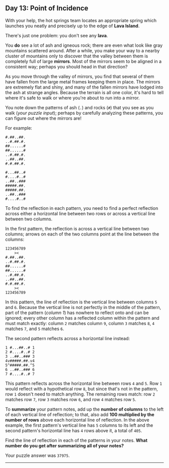 ## Day 13: Point of Incidence

With your help, the hot springs team locates an appropriate spring which launches you 
neatly and precisely up to the edge of **Lava Island**.

There's just one problem: you don't see any **lava**.

You **do** see a lot of ash and igneous rock; there are even what look like gray 
mountains scattered around. After a while, you make your way to a nearby cluster of 
mountains only to discover that the valley between them is completely full of large 
**mirrors**. Most of the mirrors seem to be aligned in a consistent way; perhaps you 
should head in that direction?

As you move through the valley of mirrors, you find that several of them have fallen from 
the large metal frames keeping them in place. The mirrors are extremely flat and shiny, 
and many of the fallen mirrors have lodged into the ash at strange angles. Because the 
terrain is all one color, it's hard to tell where it's safe to walk or where you're about 
to run into a mirror.

You note down the patterns of ash (`.`) and rocks (`#`) that you see as you walk (_your 
puzzle input_); perhaps by carefully analyzing these patterns, you can figure out where 
the mirrors are!

For example:

```
#.##..##.
..#.##.#.
##......#
##......#
..#.##.#.
..##..##.
#.#.##.#.

#...##..#
#....#..#
..##..###
#####.##.
#####.##.
..##..###
#....#..#

```

To find the reflection in each pattern, you need to find a perfect reflection across 
either a horizontal line between two rows or across a vertical line between two columns.

In the first pattern, the reflection is across a vertical line between two columns; 
arrows on each of the two columns point at the line between the columns:

```
123456789
    ><   
#.##..##.
..#.##.#.
##......#
##......#
..#.##.#.
..##..##.
#.#.##.#.
    ><   
123456789
```

In this pattern, the line of reflection is the vertical line between columns `5` and `6`. 
Because the vertical line is not perfectly in the middle of the pattern, part of the 
pattern (_column 1_) has nowhere to reflect onto and can be ignored; every other column 
has a reflected column within the pattern and must match exactly: column `2` matches 
column `9`, column `3` matches `8`, `4` matches `7`, and `5` matches `6`.

The second pattern reflects across a horizontal line instead:

```
1 #...##..# 1
2 #....#..# 2
3 ..##..### 3
4v#####.##.v4
5^#####.##.^5
6 ..##..### 6
7 #....#..# 7
```

This pattern reflects across the horizontal line between rows `4` and `5`. Row `1` would 
reflect with a hypothetical row `8`, but since that's not in the pattern, row `1` doesn't 
need to match anything. The remaining rows match: row `2` matches row `7`, row `3` 
matches row `6`, and row `4` matches row `5`.

To **summarize** your pattern notes, add up the **number of columns** to the left of each 
vertical line of reflection; to that, also add **100 multiplied by the number of rows** 
above each horizontal line of reflection. In the above example, the first pattern's 
vertical line has `5` columns to its left and the second pattern's horizontal line has 
`4` rows above it, a total of `405`.

Find the line of reflection in each of the patterns in your notes. 
**What number do you get after summarizing all of your notes?**

Your puzzle answer was `37975`.

---
